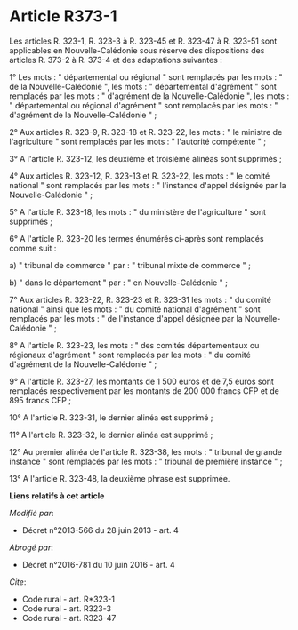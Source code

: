 # Article R373-1

Les articles R. 323-1, R. 323-3 à R. 323-45 et R. 323-47 à R. 323-51 sont applicables en Nouvelle-Calédonie sous réserve des
dispositions des articles R. 373-2 à R. 373-4 et des adaptations suivantes : 

1° Les mots : " départemental ou régional  "    sont remplacés par les mots : " de la Nouvelle-Calédonie ", les mots : "
départemental d'agrément " sont remplacés par les mots : " d'agrément de la Nouvelle-Calédonie ", les mots : " départemental
ou régional d'agrément " sont remplacés par les mots : " d'agrément de la Nouvelle-Calédonie " ; 

2° Aux articles R. 323-9, R. 323-18 et R. 323-22, les mots : " le ministre de l'agriculture " sont remplacés par les mots : "
l'autorité compétente " ; 

3° A l'article R. 323-12, les deuxième et troisième alinéas sont supprimés ; 

4° Aux articles R. 323-12, R. 323-13 et R. 323-22, les mots : " le comité national " sont remplacés par les mots : "
l'instance d'appel désignée par la Nouvelle-Calédonie " ; 

5° A l'article R. 323-18, les mots : " du ministère de l'agriculture " sont supprimés ; 

6° A l'article R. 323-20 les termes énumérés ci-après sont remplacés comme suit : 

a) " tribunal de commerce " par : " tribunal mixte de commerce " ; 

b) " dans le département " par : " en Nouvelle-Calédonie " ; 

7° Aux articles R. 323-22, R. 323-23 et R. 323-31 les mots : " du comité national " ainsi que les mots : " du comité national
d'agrément " sont remplacés par les mots : " de l'instance d'appel désignée par la Nouvelle-Calédonie " ; 

8° A l'article R. 323-23, les mots : " des comités départementaux ou régionaux d'agrément " sont remplacés par les mots : "
du comité d'agrément de la Nouvelle-Calédonie " ; 

9° A l'article R. 323-27, les montants de 1 500 euros et de 7,5 euros sont remplacés respectivement par les montants de 200
000 francs CFP et de 895 francs CFP ; 

10° A l'article R. 323-31, le dernier alinéa est supprimé ; 

11° A l'article R. 323-32, le dernier alinéa est supprimé ; 

12° Au premier alinéa de l'article R. 323-38, les mots : " tribunal de grande instance " sont remplacés par les mots : "
tribunal de première instance " ; 

13° A l'article R. 323-48, la deuxième phrase est supprimée.

**Liens relatifs à cet article**

_Modifié par_:

  - Décret n°2013-566 du 28 juin 2013 - art. 4

_Abrogé par_:

  - Décret n°2016-781 du 10 juin 2016 - art. 4

_Cite_:

  - Code rural - art. R*323-1
  - Code rural - art. R323-3
  - Code rural - art. R323-47
